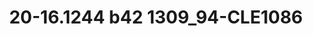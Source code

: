 ---
title: 20-16.1244 b42 1309_94-CLE1086
image: 20-16.1244 b42 1309_94-CLE1086.jpg
brand: thumbs
layout: vestito
---